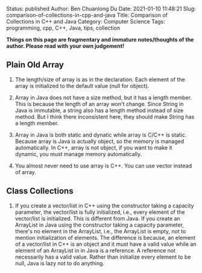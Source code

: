 Status: published
Author: Ben Chuanlong Du
Date: 2021-01-10 11:48:21
Slug: comparison-of-collections-in-cpp-and-java
Title: Comparison of Collections in C++ and Java
Category: Computer Science
Tags: programming, cpp, C++, Java, tips, collection

**Things on this page are fragmentary and immature notes/thoughts of the author. Please read with your own judgement!**
 

## Plain Old Array
1. The length/size of array is as in the declaration.
    Each element of the array is initialized to the default value (null for object).

2. Array in Java does not have a size method, 
    but it has a length member. 
    This is because the length of an array won't change.
    Since String in Java is immutable, 
    a string also has a length method instead of size method.
    But I think there inconsistent here, they should make String has a length member.

3. Array in Java is both static and dynatic while array is C/C++ is static. 
    Because array is Java is actually object, so the memory is managed automatically.
    In C++, array is not object, if you want to make it dynamic, you must manage memory automatically.

5. You almost never need to use array is C++. 
    You can use vector instead of array. 

## Class Collections

1. If you create a vector/list in C++ using the constructor taking a capacity parameter,
    the vector/list is fully initialized, 
    i.e., every element of the vector/list is initialized.
    This is different from Java.
    If you create an ArrayList in Java using the constructor taking a capacity parameter,
    there's no element in the ArrayList, i.e., the ArrayList is empty,
    not to mention initialization of elements.
    The difference is because, an element of a vector/list in C++ is an object 
    and it must have a valid value while an element of an ArrayList in in Java is a reference.
    A reference not necessarily has a valid value. 
    Rather than initialize every element to be null,
    Java is lazy not to do anything.
